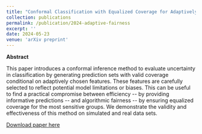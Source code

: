 ```yaml
---
title: "Conformal Classification with Equalized Coverage for Adaptively Selected Groups"
collection: publications
permalink: /publication/2024-adaptive-fairness
excerpt: ''
date: 2024-05-23
venue: 'arXiv preprint'
---
```


**Abstract**

This paper introduces a conformal inference method to evaluate uncertainty in classification by generating prediction sets with valid coverage conditional on adaptively chosen features. These features are carefully selected to reflect potential model limitations or biases. This can be useful to find a practical compromise between efficiency -- by providing informative predictions -- and algorithmic fairness -- by ensuring equalized coverage for the most sensitive groups. We demonstrate the validity and effectiveness of this method on simulated and real data sets. 


[Download paper here](https://arxiv.org/pdf/2405.15106.pdf)